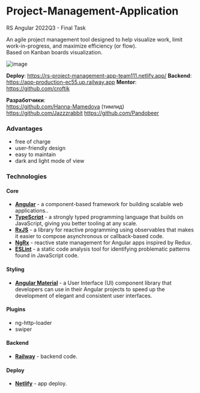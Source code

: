 # Project-Management-Application
RS Angular 2022Q3 - Final Task

An agile project management tool designed to help visualize work, limit work-in-progress, and maximize efficiency (or flow).  
Based on Kanban boards visualization.  

![image](https://user-images.githubusercontent.com/75042307/204103763-81b0a018-6faf-4547-99c4-17ae12e2e919.png)

**Deploy**: https://rs-project-management-app-team111.netlify.app/
**Backend**: https://app-production-ec55.up.railway.app
**Mentor**: https://github.com/croftik

**Разработчики**:  
 https://github.com/Hanna-Mamedova (тимлид)  
 https://github.com/Jazzzrabbit 
 https://github.com/Pandobeer

### Advantages
- free of charge
- user-friendly design
- easy to maintain
- dark and light mode of view

### Technologies
#### Core
- **[Angular](https://angular.io/)** - a component-based framework for building scalable web applications..  
- **[TypeScript](https://www.typescriptlang.org/)** - a strongly typed programming language that builds on JavaScript, giving you better tooling at any scale.
- **[RxJS](https://rxjs.dev/)** - a library for reactive programming using observables that makes it easier to compose asynchronous or callback-based code.
- **[NgRx](https://ngrx.io/)** - reactive state management for Angular apps inspired by Redux.  
- **[ESLint](https://eslint.org/)** - a static code analysis tool for identifying problematic patterns found in JavaScript code.

#### Styling
- **[Angular Material](https://material.angular.io/)** - a User Interface (UI) component library that developers can use in their Angular projects to speed up the development of elegant and consistent user interfaces.

#### Plugins
- ng-http-loader
- swiper


#### Backend
- **[Railway](https://railway.app/)** - backend code.

#### Deploy
- **[Netlify](https://www.netlify.com/)** - app deploy.
